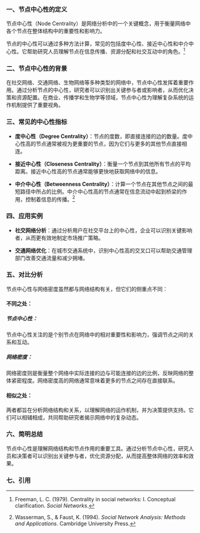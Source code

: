 ### 一、节点中心性的定义

节点中心性（Node Centrality）是网络分析中的一个关键概念，用于衡量网络中各个节点在整体结构中的重要性和影响力。

节点的中心性可以通过多种方法计算，常见的包括度中心性、接近中心性和中介中心性。它帮助研究人员理解节点在信息传播、资源分配和社交互动中的角色。[^1]

### 二、节点中心性的背景

在社交网络、交通网络、生物网络等多种类型的网络中，节点中心性发挥着重要作用。通过分析节点的中心性，研究者可以识别出关键参与者或影响者，从而优化决策和资源配置。在商业、传播学和生物学等领域，节点中心性为理解复杂系统的运作机制提供了重要视角。

### 三、常见的中心性指标

+ **度中心性（Degree Centrality）**：节点的度数，即直接连接的边的数量。度中心性高的节点通常被视为更重要的节点，因为它们与更多的其他节点直接相连。

+ **接近中心性（Closeness Centrality）**：衡量一个节点到其他所有节点的平均距离。接近中心性高的节点通常能够更快地获取网络中的信息。

+ **中介中心性（Betweenness Centrality）**：计算一个节点在其他节点之间的最短路径中所占的比例。中介中心性高的节点通常在信息流动中起到桥梁的作用，控制着信息的传播。[^2]

### 四、应用实例

+ **社交网络分析**：通过分析用户在社交平台上的中心性，企业可以识别关键影响者，从而更有效地制定市场推广策略。

+ **交通网络优化**：在城市交通系统中，识别中心性高的交叉口可以帮助交通管理部门改善交通流量和减少拥堵。

### 五、对比分析

节点中心性与网络密度虽然都与网络结构有关，但它们的侧重点不同：

#### 不同之处：

##### 节点中心性：

节点中心性关注的是个别节点在网络中的相对重要性和影响力，强调节点之间的关系和互动。

##### 网络密度：

网络密度则是衡量整个网络中实际连接的边与可能连接的边的比例，反映网络的整体紧密程度。网络密度高的网络通常意味着更多的节点之间存在直接联系。

#### 相似之处：

两者都旨在分析网络结构和关系，以理解网络的运作机制，并为决策提供支持。它们可以相辅相成，共同帮助研究者揭示网络中的复杂动态。

### 六、简明总结

节点中心性是理解网络结构和节点作用的重要工具。通过分析节点中心性，研究人员和决策者可以识别出关键参与者，优化资源分配，从而提高整体网络的效率和效果。

### 七、引用

[^1]: Freeman, L. C. (1979). Centrality in social networks: I. Conceptual clarification. *Social Networks*.
[^2]: Wasserman, S., & Faust, K. (1994). *Social Network Analysis: Methods and Applications*. Cambridge University Press.
